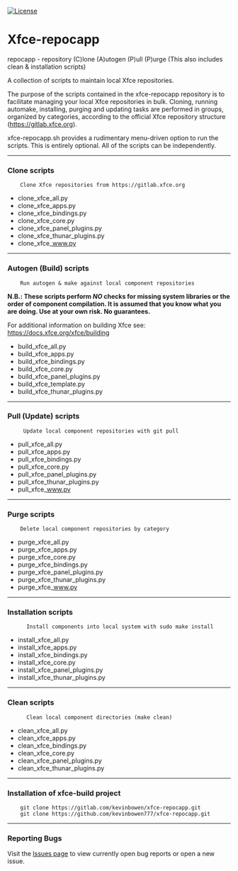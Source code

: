 [![License](https://img.shields.io/badge/License-GPL%20v2-blue.svg)](https://gitlab.com/kevinbowen/xfce-repocapp/-/blob/master/LICENSE)

# Xfce-repocapp

repocapp - repository (C)lone (A)utogen (P)ull (P)urge
              (This also includes clean & installation scripts)

A collection of scripts to maintain local Xfce repositories.

The purpose of the scripts contained in the xfce-repocapp repository is to
facilitate managing your local Xfce repositories in bulk.
Cloning, running automake, installing, purging and updating tasks are
performed in groups, organized by categories, according to the official
Xfce repository structure (https://gitlab.xfce.org).

xfce-repocapp.sh provides a rudimentary menu-driven option to run the scripts.
    This is entirely optional. All of the scripts can be independently.


----
### Clone scripts

        Clone Xfce repositories from https://gitlab.xfce.org

 - clone_xfce_all.py
 - clone_xfce_apps.py
 - clone_xfce_bindings.py
 - clone_xfce_core.py
 - clone_xfce_panel_plugins.py
 - clone_xfce_thunar_plugins.py
 - clone_xfce_www.py

----
### Autogen (Build) scripts

        Run autogen & make against local component repositories

**N.B.: These scripts perform _NO_ checks for missing system libraries or the
order of component compilation. It is assumed that you know what you are
doing. Use at your own risk. No guarantees.**

For additional information on building Xfce see: https://docs.xfce.org/xfce/building

 - build_xfce_all.py
 - build_xfce_apps.py
 - build_xfce_bindings.py
 - build_xfce_core.py
 - build_xfce_panel_plugins.py
 - build_xfce_template.py
 - build_xfce_thunar_plugins.py

----
### Pull (Update) scripts

         Update local component repositories with git pull

 - pull_xfce_all.py
 - pull_xfce_apps.py
 - pull_xfce_bindings.py
 - pull_xfce_core.py
 - pull_xfce_panel_plugins.py
 - pull_xfce_thunar_plugins.py
 - pull_xfce_www.py

----
### Purge scripts

        Delete local component repositories by category

 - purge_xfce_all.py
 - purge_xfce_apps.py
 - purge_xfce_core.py
 - purge_xfce_bindings.py
 - purge_xfce_panel_plugins.py
 - purge_xfce_thunar_plugins.py
 - purge_xfce_www.py

----

### Installation scripts

          Install components into local system with sudo make install

 - install_xfce_all.py
 - install_xfce_apps.py
 - install_xfce_bindings.py
 - install_xfce_core.py
 - install_xfce_panel_plugins.py
 - install_xfce_thunar_plugins.py

----

### Clean scripts

          Clean local component directories (make clean)

 - clean_xfce_all.py
 - clean_xfce_apps.py
 - clean_xfce_bindings.py
 - clean_xfce_core.py
 - clean_xfce_panel_plugins.py
 - clean_xfce_thunar_plugins.py

----

### Installation of xfce-build project

        git clone https://gitlab.com/kevinbowen/xfce-repocapp.git
        git clone https://github.com/kevinbowen777/xfce-repocapp.git

----
### Reporting Bugs

   Visit the [Issues page](https://gitlab.com/kevinbowen/xfce-repocapp/-/issues)
     to view currently open bug reports or open a new issue.

